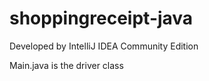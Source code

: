 # shoppingreceipt-java

Developed by IntelliJ IDEA Community Edition

Main.java is the driver class
